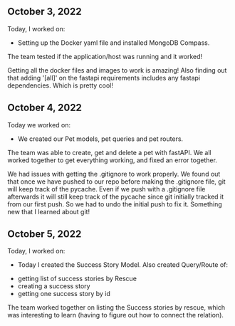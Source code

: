 ## October 3, 2022

Today, I worked on:

* Setting up the Docker yaml file and installed MongoDB Compass. 

The team tested if the application/host was running and it worked!

Getting all the docker files and images to work is amazing! Also finding out that adding '[all]' on the fastapi requirements includes any fastapi dependencies. Which is pretty cool!

## October 4, 2022

Today we worked on:

* We created our Pet models, pet queries and pet routers. 

The team was able to create, get and delete a pet with fastAPI. We all worked together to get everything working, and fixed an error together. 

We had issues with getting the .gitignore to work properly. We found out that once we have pushed to our repo before making the .gitignore file, git will keep track of the pycache. Even if we push with a .gitignore file afterwards it will still keep track of the pycache since git initially tracked it from our first push. So we had to undo the initial push to fix it. Something new that I learned about git! 

## October 5, 2022

Today, I worked on:

* Today I created the Success Story Model. 
Also created Query/Route of:
- getting list of success stories by Rescue
- creating a success story 
- getting one success story by id

The team worked together on listing the Success stories by rescue, which was interesting to learn (having to figure out how to connect the relation).  